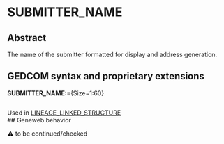 ﻿# SUBMITTER_NAME
## Abstract
The name of the submitter formatted for display and address generation.


## GEDCOM syntax and proprietary extensions

**SUBMITTER_NAME**:={Size=1:60}
<pre>
</pre>
Used in <a href=Ged.LINEAGE_LINKED_STRUCTURE.md>LINEAGE_LINKED_STRUCTURE</a><br />## Geneweb behavior


:warning: to be continued/checked

